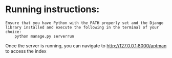 # Running instructions:
    Ensure that you have Python with the PATH properly set and the Django library installed and execute the following in the terminal of your choice:
        python manage.py serverrun

Once the server is running, you can navigate to http://127.0.0.1:8000/aptman to access the index